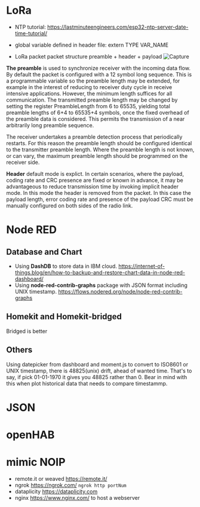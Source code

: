 # LoRa
* NTP tutorial: https://lastminuteengineers.com/esp32-ntp-server-date-time-tutorial/

* global variable defined in header file: extern TYPE VAR_NAME

* LoRa packet packet structure
preamble + header + payload
![Capture](https://user-images.githubusercontent.com/33332225/54922682-f3cad600-4f08-11e9-898f-91cd734f4e9b.PNG)

**The preamble** is used to synchronize receiver with the incoming data flow. By default the packet is configured with a 12 symbol long sequence. This is a programmable variable so the preamble length may be extended, for example in the interest of reducing to receiver duty cycle in receive intensive applications. However, the minimum length suffices for all communication. The transmitted preamble length may be changed by setting the register PreambleLength from 6 to 65535, yielding total preamble lengths of 6+4 to 65535+4 symbols, once the fixed overhead of the preamble data is considered. This permits the transmission of a near arbitrarily long preamble sequence.
 
The receiver undertakes a preamble detection process that periodically restarts. For this reason the preamble length should be configured identical to the transmitter preamble length. Where the preamble length is not known, or can vary, the maximum preamble length should be programmed on the receiver side. 

**Header** default mode is explict. In certain scenarios, where the payload, coding rate and CRC presence are fixed or known in advance, it may be advantageous to reduce transmission time by invoking implicit header mode. In this mode the header is removed from the packet. In this case the payload length, error coding rate and presence of the payload CRC must be manually configured on both sides of the radio link. 

# Node RED
## Database and Chart
* Using **DashDB** to store data in IBM cloud. https://internet-of-things.blog/en/how-to-backup-and-restore-chart-data-in-node-red-dashboard/
* Using **node-red-contrib-graphs** package with JSON format including UNIX timestamp. https://flows.nodered.org/node/node-red-contrib-graphs

## Homekit and Homekit-bridged
Bridged is better

## Others
Using datepicker from dashboard and moment.js to convert to ISO8601 or UNIX timestamp, there is 48825(unix) drift, ahead of wanted time.
That's to say, if pick 01-01-1970 it gives you 48825 rather than 0. Bear in mind with this when plot historical data that needs to compare timestammp.

# JSON

# openHAB

# mimic NOIP
* remote.it or weaved https://remote.it/
* ngrok https://ngrok.com/ ```ngrok http portNum```
* dataplicity https://dataplicity.com 
* nginx https://www.nginx.com/ to host a webserver

